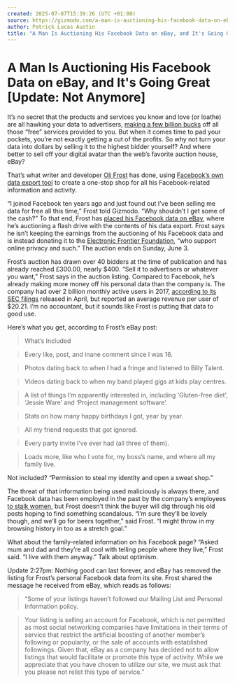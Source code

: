 ```yaml
---
created: 2025-07-07T15:39:26 (UTC +01:00)
source: https://gizmodo.com/a-man-is-auctioning-his-facebook-data-on-ebay-and-its-1826389102
author: Patrick Lucas Austin
title: "A Man Is Auctioning His Facebook Data on eBay, and It's Going Great [Update: Not Anymore]"
---
```


# A Man Is Auctioning His Facebook Data on eBay, and It's Going Great [Update: Not Anymore]

It’s no secret that the products and services you know and love (or loathe) are all hawking your data to advertisers, [making a few billion bucks](https://gizmodo.com/facebook-looking-into-palantir-s-access-to-user-data-1825566161) off all those “free” services provided to you. But when it comes time to pad your pockets, you’re not exactly getting a cut of the profits. So why not turn your data into dollars by selling it to the highest bidder yourself? And where better to sell off your digital avatar than the web’s favorite auction house, eBay?

That’s what writer and developer [Oli Frost](http://olifro.st/) has done, using [Facebook’s own data export tool](https://www.facebook.com/dyi/?x=AdndIvCzUH9ebQL8&referrer=yfi_settings) to create a one-stop shop for all his Facebook-related information and activity.

“I joined Facebook ten years ago and just found out I’ve been selling me data for free all this time,” Frost told Gizmodo. “Why shouldn’t I get some of the cash?” To that end, Frost has [placed his Facebook data on eBay](https://www.ebay.co.uk/itm/Im-selling-my-private-Facebook-data-/273239941454), where he’s auctioning a flash drive with the contents of his data export. Frost says he isn’t keeping the earnings from the auctioning of his Facebook data and is instead donating it to the [Electronic Frontier Foundation](https://www.eff.org/), “who support online privacy and such.” The auction ends on Sunday, June 3.

Frost’s auction has drawn over 40 bidders at the time of publication and has already reached £300.00, nearly $400. “Sell it to advertisers or whatever you want,” Frost says in the auction listing. Compared to Facebook, he’s already making more money off his personal data than the company is. The company had over 2 billion monthly active users in 2017, [according to its SEC filings](http://d18rn0p25nwr6d.cloudfront.net/CIK-0001326801/c867f5bf-e958-4d4d-bbd0-cfb1caae55a3.pdf) released in April, but reported an average revenue per user of $20.21. I’m no accountant, but it sounds like Frost is putting that data to good use.

Here’s what you get, according to Frost’s eBay post:

> What’s Included

> Every like, post, and inane comment since I was 16.

> Photos dating back to when I had a fringe and listened to Billy Talent.

> Videos dating back to when my band played gigs at kids play centres.

> A list of things I’m apparently interested in, including ‘Gluten-free diet’, ‘Jessie Ware’ and ‘Project management software’.

> Stats on how many happy birthdays I got, year by year.

> All my friend requests that got ignored.

> Every party invite I’ve ever had (all three of them).

> Loads more, like who I vote for, my boss’s name, and where all my family live.

Not included? “Permission to steal my identity and open a sweat shop.”

The threat of that information being used maliciously is always there, and Facebook data has been employed in the past by the company’s employees [to stalk women](https://gizmodo.com/facebook-investigating-claim-that-employee-used-privile-1825666305), but Frost doesn’t think the buyer will dig through his old posts hoping to find something scandalous. “I’m sure they’ll be lovely though, and we’ll go for beers together,” said Frost. “I might throw in my browsing history in too as a stretch goal.”

What about the family-related information on his Facebook page? “Asked mum and dad and they’re all cool with telling people where they live,” Frost said. “I live with them anyway.” Talk about optimism.

Update 2:27pm: Nothing good can last forever, and eBay has removed the listing for Frost’s personal Facebook data from its site. Frost shared the message he received from eBay, which reads as follows:

> “Some of your listings haven’t followed our Mailing List and Personal Information policy.

> Your listing is selling an account for Facebook, which is not permitted as most social networking companies have limitations in their terms of service that restrict the artificial boosting of another member’s following or popularity, or the sale of accounts with established followings. Given that, eBay as a company has decided not to allow listings that would facilitate or promote this type of activity. While we appreciate that you have chosen to utilize our site, we must ask that you please not relist this type of service.”

